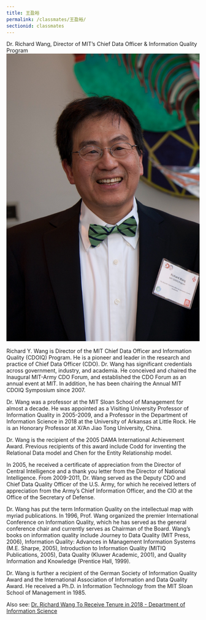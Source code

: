 ```yaml
---
title: 王盈裕
permalink: /classmates/王盈裕/
sectionid: classmates
---
```

Dr. Richard Wang, Director of MIT’s Chief Data Officer & Information Quality Program ![alt text](/img/RichPhoto2016.jpg)

Richard Y. Wang is Director of the MIT Chief Data Officer and Information Quality (CDOIQ) Program. He is a pioneer and leader in the research and practice of Chief Data Officer (CDO). Dr. Wang has significant credentials across government, industry, and academia. He conceived and chaired the Inaugural MIT-Army CDO Forum, and established the CDO Forum as an annual event at MIT. In addition, he has been chairing the Annual MIT CDOIQ Symposium since 2007.

Dr. Wang was a professor at the MIT Sloan School of Management for almost a decade. He was appointed as a Visiting University Professor of Information Quality in 2005-2009, and a Professor in the Department of Information Science in 2018 at the University of Arkansas at Little Rock. He is an Honorary Professor at Xi’An Jiao Tong University, China.

Dr. Wang is the recipient of the 2005 DAMA International Achievement Award. Previous recipients of this award include Codd for inventing the Relational Data model and Chen for the Entity Relationship model.

In 2005, he received a certificate of appreciation from the Director of Central Intelligence and a thank you letter from the Director of National Intelligence. From 2009-2011, Dr. Wang served as the Deputy CDO and Chief Data Quality Officer of the U.S. Army, for which he received letters of appreciation from the Army’s Chief Information Officer, and the CIO at the Office of the Secretary of Defense.

Dr. Wang has put the term Information Quality on the intellectual map with myriad publications. In 1996, Prof. Wang organized the premier International Conference on Information Quality, which he has served as the general conference chair and currently serves as Chairman of the Board. Wang’s books on information quality include Journey to Data Quality (MIT Press, 2006), Information Quality: Advances in Management Information Systems (M.E. Sharpe, 2005), Introduction to Information Quality (MITIQ Publications, 2005), Data Quality (Kluwer Academic, 2001), and Quality Information and Knowledge (Prentice Hall, 1999).

Dr. Wang is further a recipient of the German Society of Information Quality Award and the International Association of Information and Data Quality Award. He received a Ph.D. in Information Technology from the MIT Sloan School of Management in 1985.

Also see: [Dr. Richard Wang To Receive Tenure in 2018 - Department of Information Science](https://ualr.edu/informationscience/2018/06/18/dr-richard-wang-receive-tenure-2018/)
